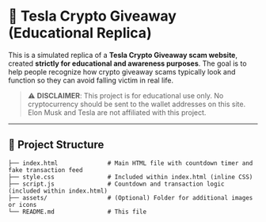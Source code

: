 # 🚀 Tesla Crypto Giveaway (Educational Replica)

This is a simulated replica of a **Tesla Crypto Giveaway scam website**, created **strictly for educational and awareness purposes**. The goal is to help people recognize how crypto giveaway scams typically look and function so they can avoid falling victim in real life.

> ⚠️ **DISCLAIMER**: This project is for educational use only. No cryptocurrency should be sent to the wallet addresses on this site. Elon Musk and Tesla are not affiliated with this project.

---

## 📁 Project Structure

```plaintext
├── index.html              # Main HTML file with countdown timer and fake transaction feed
├── style.css               # Included within index.html (inline CSS)
├── script.js               # Countdown and transaction logic (included within index.html)
├── assets/                 # (Optional) Folder for additional images or icons
└── README.md               # This file
